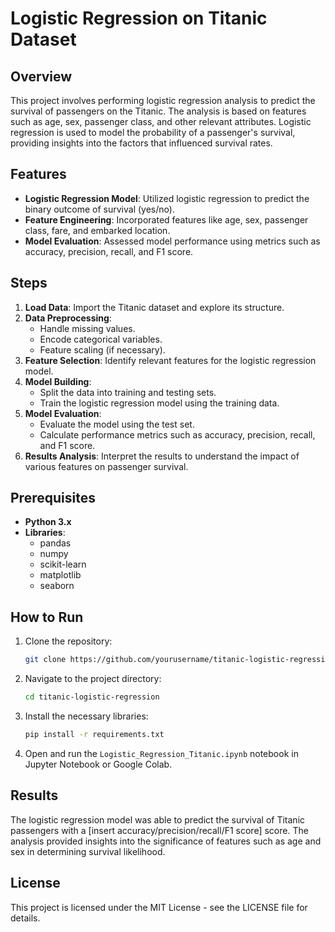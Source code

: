 # Logistic Regression on Titanic Dataset

## Overview

This project involves performing logistic regression analysis to predict the survival of passengers on the Titanic. The analysis is based on features such as age, sex, passenger class, and other relevant attributes. Logistic regression is used to model the probability of a passenger's survival, providing insights into the factors that influenced survival rates.

## Features

- **Logistic Regression Model**: Utilized logistic regression to predict the binary outcome of survival (yes/no).
- **Feature Engineering**: Incorporated features like age, sex, passenger class, fare, and embarked location.
- **Model Evaluation**: Assessed model performance using metrics such as accuracy, precision, recall, and F1 score.

## Steps

1. **Load Data**: Import the Titanic dataset and explore its structure.
2. **Data Preprocessing**:
   - Handle missing values.
   - Encode categorical variables.
   - Feature scaling (if necessary).
3. **Feature Selection**: Identify relevant features for the logistic regression model.
4. **Model Building**:
   - Split the data into training and testing sets.
   - Train the logistic regression model using the training data.
5. **Model Evaluation**:
   - Evaluate the model using the test set.
   - Calculate performance metrics such as accuracy, precision, recall, and F1 score.
6. **Results Analysis**: Interpret the results to understand the impact of various features on passenger survival.

## Prerequisites

- **Python 3.x**
- **Libraries**: 
  - pandas
  - numpy
  - scikit-learn
  - matplotlib
  - seaborn

## How to Run

1. Clone the repository:
   ```bash
   git clone https://github.com/yourusername/titanic-logistic-regression.git
   ```
2. Navigate to the project directory:
   ```bash
   cd titanic-logistic-regression
   ```
3. Install the necessary libraries:
   ```bash
   pip install -r requirements.txt
   ```
4. Open and run the `Logistic_Regression_Titanic.ipynb` notebook in Jupyter Notebook or Google Colab.

## Results

The logistic regression model was able to predict the survival of Titanic passengers with a [insert accuracy/precision/recall/F1 score] score. The analysis provided insights into the significance of features such as age and sex in determining survival likelihood.

## License

This project is licensed under the MIT License - see the LICENSE file for details.
